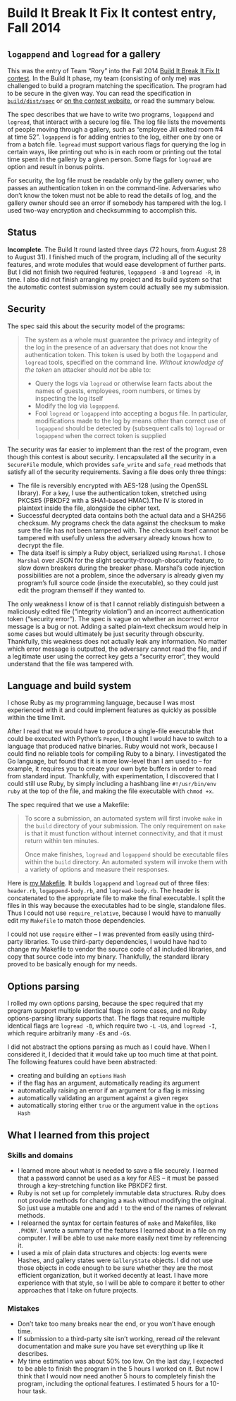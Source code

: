 # Build It Break It Fix It contest entry, Fall 2014
## `logappend` and `logread` for a gallery

This was the entry of Team “Rory” into the Fall 2014 [Build It Break It Fix It contest](https://www.builditbreakit.org/). In the Build It phase, my team (consisting of only me) was challenged to build a program matching the specification. The program had to be secure in the given way. You can read the specification in [`build/dist/spec`](https://github.com/roryokane/build-it-break-it-fix-it-contest-fall-2014/tree/master/build/dist/spec) or [on the contest website](https://www.builditbreakit.org/static/doc/f2014/spec/SPEC.html), or read the summary below.

The spec describes that we have to write two programs, `logappend` and `logread`, that interact with a secure log file. The log file lists the movements of people moving through a gallery, such as “employee Jill exited room #4 at time 52”. `logappend` is for adding entries to the log, either one by one or from a batch file. `logread` must support various flags for querying the log in certain ways, like printing out who is in each room or printing out the total time spent in the gallery by a given person. Some flags for `logread` are option and result in bonus points.

For security, the log file must be readable only by the gallery owner, who passes an authentication token in on the command-line. Adversaries who don’t know the token must not be able to read the details of log, and the gallery owner should see an error if somebody has tampered with the log. I used two-way encryption and checksumming to accomplish this.

## Status

**Incomplete**. The Build It round lasted three days (72 hours, from August 28 to August 31). I finished much of the program, including all of the security features, and wrote modules that would ease development of further parts. But I did not finish two required features, `logappend -B` and `logread -R`, in time. I also did not finish arranging my project and its build system so that the automatic contest submission system could actually see my submission.

## Security

The spec said this about the security model of the programs:

> The system as a whole must guarantee the privacy and integrity of the log in the presence of an adversary that does not know the authentication token. This token is used by both the `logappend` and `logread` tools, specified on the command line. *Without knowledge of the token* an attacker should *not* be able to:
> 
> * Query the logs via `logread` or otherwise learn facts about the names of guests, employees, room numbers, or times by inspecting the log itself
> * Modify the log via `logappend`.
> * Fool `logread` or `logappend` into accepting a bogus file. In particular, modifications made to the log by means other than correct use of `logappend` should be detected by (subsequent calls to) `logread` or `logappend` when the correct token is supplied

The security was far easier to implement than the rest of the program, even though this contest is about security. I encapsulated all the security in a `SecureFile` module, which provides `safe_write` and `safe_read` methods that satisfy all of the security requirements. Saving a file does only three things:

* The file is reversibly encrypted with AES-128 (using the OpenSSL library). For a key, I use the authentication token, stretched using PKCS#5 (PBKDF2 with a SHA1-based HMAC).The IV is stored in plaintext inside the file, alongside the cipher text.
* Successful decrypted data contains both the actual data and a SHA256 checksum. My programs check the data against the checksum to make sure the file has not been tampered with. The checksum itself cannot be tampered with usefully unless the adversary already knows how to decrypt the file.
* The data itself is simply a Ruby object, serialized using `Marshal`. I chose `Marshal` over JSON for the slight security-through-obscurity feature, to slow down breakers during the breaker phase. Marshal’s code injection possibilities are not a problem, since the adversary is already given my program’s full source code (inside the executable), so they could just edit the program themself if they wanted to.

The only weakness I know of is that I cannot reliably distinguish between a maliciously edited file (“integrity violation”) and an incorrect authentication token (“security error”). The spec is vague on whether an incorrect error message is a bug or not. Adding a salted plain-text checksum would help in some cases but would ultimately be just security through obscurity. Thankfully, this weakness does not actually leak any information. No matter which error message is outputted, the adversary cannot read the file, and if a legitimate user using the correct key gets a “security error”, they would understand that the file was tampered with.

## Language and build system

I chose Ruby as my programming language, because I was most experienced with it and could implement features as quickly as possible within the time limit.

After I read that we would have to produce a single-file executable that could be executed with Python’s `Popen`, I thought I would have to switch to a language that produced native binaries. Ruby would not work, because I could find no reliable tools for compiling Ruby to a binary. I investigated the Go language, but found that it is more low-level than I am used to – for example, it requires you to create your own byte buffers in order to read from standard input. Thankfully, with experimentation, I discovered that I could still use Ruby, by simply including a hashbang line `#!/usr/bin/env ruby` at the top of the file, and making the file executable with `chmod +x`.

The spec required that we use a Makefile:

> To score a submission, an automated system will first invoke `make` in the `build` directory of your submission. The only requirement on `make` is that it must function without internet connectivity, and that it must return within ten minutes.
> 
> Once make finishes, `logread` and `logappend` should be executable files within the `build` directory. An automated system will invoke them with a variety of options and measure their responses. 

Here is [my Makefile]. It builds `logappend` and `logread` out of three files: `header.rb`, `logappend-body.rb`, and `logread-body.rb`. The header is concatenated to the appropriate file to make the final executable. I split the files in this way because the executables had to be single, standalone files. Thus I could not use `require_relative`, because I would have to manually edit my `Makefile` to match those dependencies.

I could not use `require` either – I was prevented from easily using third-party libraries. To use third-party dependencies, I would have had to change my Makefile to vendor the source code of all included libraries, and copy that source code into my binary. Thankfully, the standard library proved to be basically enough for my needs.

[my Makefile]: https://github.com/roryokane/build-it-break-it-fix-it-contest-fall-2014/blob/master/build/Makefile

## Options parsing

I rolled my own options parsing, because the spec required that my program support multiple identical flags in some cases, and no Ruby options-parsing library supports that. The flags that require multiple identical flags are `logread -B`, which require two `-L` `-U`s, and `logread -I`, which require arbitrarily many `-E`s and `-G`s.

I did not abstract the options parsing as much as I could have. When I considered it, I decided that it would take up too much time at that point. The following features could have been abstracted:

* creating and building an `options` `Hash`
* if the flag has an argument, automatically reading its argument
* automatically raising an error if an argument for a flag is missing
* automatically validating an argument against a given regex
* automatically storing either `true` or the argument value in the `options` `Hash`

## What I learned from this project

### Skills and domains

* I learned more about what is needed to save a file securely. I learned that a password cannot be used as a key for AES – it must be passed through a key-stretching function like PBKDF2 first.
* Ruby is not set up for completely immutable data structures. Ruby does not provide methods for changing a `Hash` without modifying the original. So just use a mutable one and add `!` to the end of the names of relevant methods.
* I relearned the syntax for certain features of `make` and Makefiles, like `.PHONY`. I wrote a summary of the features I learned about in a file on my computer. I will be able to use `make` more easily next time by referencing it.
* I used a mix of plain data structures and objects: log events were Hashes, and gallery states were `GalleryState` objects. I did not use those objects in code enough to be sure whether they are the most efficient organization, but it worked decently at least. I have more experience with that style, so I will be able to compare it better to other approaches that I take on future projects.

### Mistakes

* Don’t take too many breaks near the end, or you won’t have enough time.
* If submission to a third-party site isn’t working, reread *all* the relevant documentation and make sure you have set everything up like it describes.
* My time estimation was about 50% too low. On the last day, I expected to be able to finish the program in the 5 hours I worked on it. But now I think that I would now need another 5 hours to completely finish the program, including the optional features. I estimated 5 hours for a 10-hour task.
